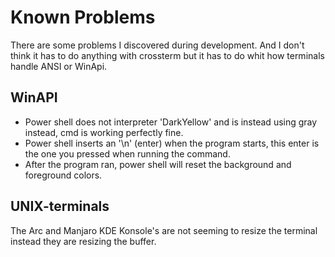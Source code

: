 # Known Problems

There are some problems I discovered during development. 
And I don't think it has to do anything with crossterm but it has to do whit how terminals handle ANSI or WinApi. 

## WinAPI

- Power shell does not interpreter 'DarkYellow' and is instead using gray instead, cmd is working perfectly fine.
- Power shell inserts an '\n' (enter) when the program starts, this enter is the one you pressed when running the command.
- After the program ran, power shell will reset the background and foreground colors.

## UNIX-terminals

The Arc and Manjaro KDE Konsole's are not seeming to resize the terminal instead they are resizing the buffer. 
